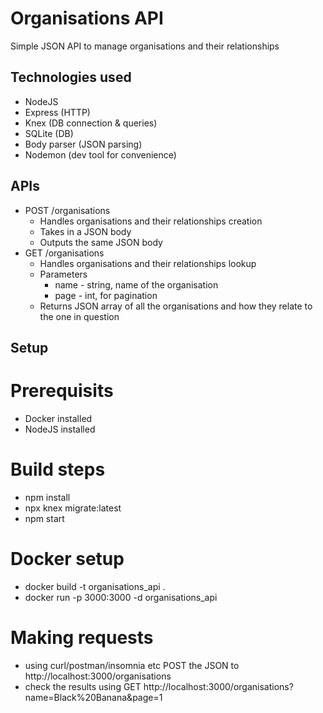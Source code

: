 # Organisations API

Simple JSON API to manage organisations and their relationships

## Technologies used

* NodeJS
* Express (HTTP)
* Knex (DB connection & queries)
* SQLite (DB)
* Body parser (JSON parsing)
* Nodemon (dev tool for convenience)

## APIs

* POST /organisations
  * Handles organisations and their relationships creation
  * Takes in a JSON body
  * Outputs the same JSON body
* GET /organisations
  * Handles organisations and their relationships lookup
  * Parameters
    * name - string, name of the organisation
    * page - int, for pagination
  * Returns JSON array of all the organisations and how they relate to the one in question

## Setup

# Prerequisits

* Docker installed
* NodeJS installed

# Build steps

* npm install
* npx knex migrate:latest
* npm start

# Docker setup

* docker build -t organisations_api .
* docker run -p 3000:3000 -d organisations_api

# Making requests

* using curl/postman/insomnia etc POST the JSON to http://localhost:3000/organisations
* check the results using GET http://localhost:3000/organisations?name=Black%20Banana&page=1
